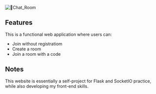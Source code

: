 ![💬Chat_Room](https://github.com/user-attachments/assets/314e52f4-e4f6-4bf3-9b13-17125248ba7f)


## Features
This is a functional web application where users can:
  - Join without registratiom
  - Create a room
  - Join a room with a code

## Notes
This website is essentially a self-project for Flask and SocketIO practice, while also developing my front-end skills.
